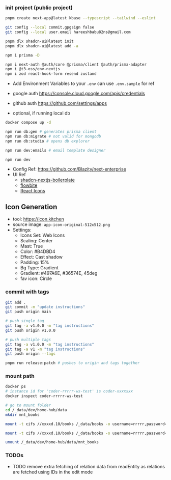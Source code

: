 ### init project (public project)

```sh
pnpm create next-app@latest kbase --typescript --tailwind --eslint

git config --local commit.gpgsign false
git config --local user.email hareeshbabu82ns@gmail.com
```

```sh
pnpm dlx shadcn-ui@latest init
pnpm dlx shadcn-ui@latest add -a
```

```sh
npm i prisma -D

npm i next-auth @auth/core @prisma/client @auth/prisma-adapter
npm i @t3-oss/env-nextjs
npm i zod react-hook-form resend zustand
```

- Add Environment Variables to your `.env` can use `.env.sample` for ref
- google auth https://console.cloud.google.com/apis/credentials
- github auth https://github.com/settings/apps

- optional, if running local db

```sh
docker compose up -d
```

```sh
npm run db:gen # generates prisma client
npm run db:migrate # not valid for mongodb
npm run db:studio # opens db explorer

npm run dev:emails # email template designer

npm run dev
```

- Config Ref: https://github.com/Blazity/next-enterprise
- UI Ref
  - [shadcn-nextjs-boilerplate](https://github.com/horizon-ui/shadcn-nextjs-boilerplate)
  - [flowbite](https://flowbite.com/docs/components/pagination/)
  - [React Icons](https://react-icons.github.io/react-icons/search/#q=)

## Icon Generation

- tool: https://icon.kitchen
- source image: `app-icon-original-512x512.png`
- Settings:
  - Icons Set: Web Icons
  - Scaling: Center
  - Mast: True
  - Color: #B4DBD4
  - Effect: Cast shadow
  - Padding: 15%
  - Bg Type: Gradient
  - Gradient: #497A6E, #36574E, 45deg
  - fav icon: Circle

### commit with tags

```sh
git add .
git commit -m "update instructions"
git push origin main

# push single tag
git tag -a v1.0.0 -m "tag instructions"
git push origin v1.0.0

# push multiple tags
git tag -a v1.0.0 -m "tag instructions"
git tag -a v1 -m "tag instructions"
git push origin --tags

pnpm run release:patch # pushes to origin and tags together
```

### mount path

```sh
docker ps
# instance id for 'coder-rrrrr-ws-test' is coder-xxxxxxx
docker inspect coder-rrrrr-ws-test

# go to mount folder
cd /_data/dev/home-hub/data
mkdir mnt_books

mount -t cifs //xxxxd.10/books /_data/books -o username=rrrrr,password=<XXX>,rw,vers=2.1

mount -t cifs //xxxxd.10/books /_data/books -o username=rrrrr,password=<XXX>,rw,vers=2.1

umount /_data/dev/home-hub/data/mnt_books

```

### TODOs

- TODO remove extra fetching of relation data from readEntity as relations are fetched using IDs in the edit mode

